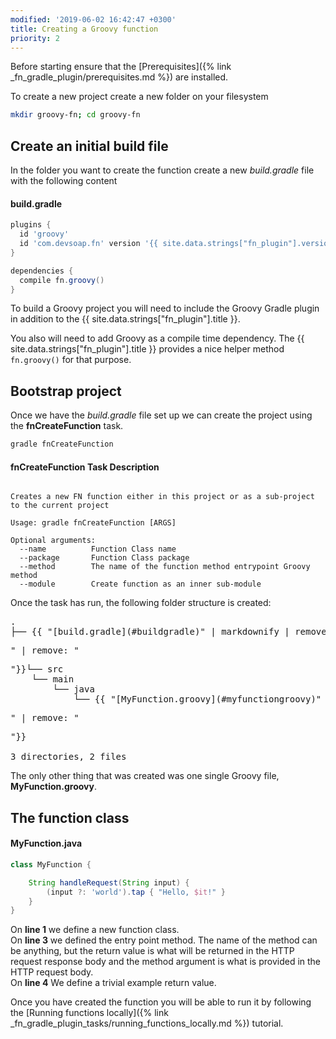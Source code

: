 ```yaml
---
modified: '2019-06-02 16:42:47 +0300'
title: Creating a Groovy function
priority: 2
---
```


Before starting ensure that the [Prerequisites]({% link _fn_gradle_plugin/prerequisites.md %}) are installed.

To create a new project create a new folder on your filesystem 

```bash
mkdir groovy-fn; cd groovy-fn
```

## Create an initial build file

In the folder you want to create the function create a new *build.gradle* file with the following content

#### build.gradle
```groovy
plugins {
  id 'groovy'
  id 'com.devsoap.fn' version '{{ site.data.strings["fn_plugin"].version }}'
}

dependencies {
  compile fn.groovy()
}

```

To build a Groovy project you will need to include the Groovy Gradle plugin in addition to the {{ site.data.strings["fn_plugin"].title }}.

You also will need to add Groovy as a compile time dependency. The {{ site.data.strings["fn_plugin"].title }} provides a nice helper method 
``fn.groovy()`` for that purpose.


## Bootstrap project

Once we have the *build.gradle* file set up we can create the project using the **fnCreateFunction** task.

```bash
gradle fnCreateFunction
```

#### fnCreateFunction Task Description
```pre

Creates a new FN function either in this project or as a sub-project to the current project

Usage: gradle fnCreateFunction [ARGS]

Optional arguments:
  --name          Function Class name
  --package       Function Class package
  --method        The name of the function method entrypoint Groovy method
  --module        Create function as an inner sub-module
```

Once the task has run, the following folder structure is created:

<pre>
.
├── {{ "[build.gradle](#buildgradle)" | markdownify | remove: "<p>" | remove: "</p>"}}└── src
    └── main
        └── java
            └── {{ "[MyFunction.groovy](#myfunctiongroovy)" | markdownify | remove: "<p>" | remove: "</p>"}}

3 directories, 2 files
</pre>

The only other thing that was created was one single Groovy file, **MyFunction.groovy**.

## The function class

#### MyFunction.java

```groovy
class MyFunction {

    String handleRequest(String input) {
        (input ?: 'world').tap { "Hello, $it!" }
    }
}
```

On **line 1** we define a new function class.<br/>
On **line 3** we defined the entry point method. The name of the method can be anything, but the return value is what will be returned in the HTTP request response body and the method argument is what is provided in the HTTP request body.<br/>
On **line 4** We define a trivial example return value.<br/>

Once you have created the function you will be able to run it by following the [Running functions locally]({% link _fn_gradle_plugin_tasks/running_functions_locally.md %}) tutorial.